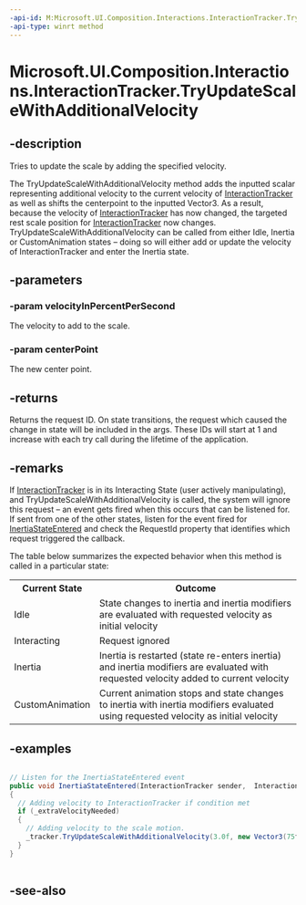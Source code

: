 ```yaml
---
-api-id: M:Microsoft.UI.Composition.Interactions.InteractionTracker.TryUpdateScaleWithAdditionalVelocity(System.Single,Windows.Foundation.Numerics.Vector3)
-api-type: winrt method
---
```


<!-- Method syntax
public int TryUpdateScaleWithAdditionalVelocity(System.Single velocityInPercentPerSecond, Windows.Foundation.Numerics.Vector3 centerPoint)
-->

# Microsoft.UI.Composition.Interactions.InteractionTracker.TryUpdateScaleWithAdditionalVelocity

## -description
Tries to update the scale by adding the specified velocity.

The TryUpdateScaleWithAdditionalVelocity method adds the inputted scalar representing additional velocity to the current velocity of [InteractionTracker](interactiontracker.md) as well as shifts the centerpoint to the inputted Vector3. As a result, because the velocity of [InteractionTracker](interactiontracker.md) has now changed, the targeted rest scale position for [InteractionTracker](interactiontracker.md) now changes. TryUpdateScaleWithAdditionalVelocity can be called from either Idle, Inertia or CustomAnimation states – doing so will either add or update the velocity of InteractionTracker and enter the Inertia state.

## -parameters
### -param velocityInPercentPerSecond
The velocity to add to the scale.

### -param centerPoint
The new center point.

## -returns
Returns the request ID. On state transitions, the request which caused the change in state will be included in the args. These IDs will start at 1 and increase with each try call during the lifetime of the application.

## -remarks
If [InteractionTracker](interactiontracker.md) is in its Interacting State (user actively manipulating), and TryUpdateScaleWithAdditionalVelocity is called, the system will ignore this request – an event gets fired when this occurs that can be listened for. If sent from one of the other states, listen for the event fired for [InertiaStateEntered](iinteractiontrackerowner_inertiastateentered_1691074160.md) and check the RequestId property that identifies which request triggered the callback.

The table below summarizes the expected behavior when this method is called in a particular state:

<table>
   <tr><th>Current State</th><th>Outcome</th></tr>
   <tr><td>Idle</td><td>State changes to inertia and inertia modifiers are evaluated with requested velocity as initial velocity</td></tr>
   <tr><td>Interacting</td><td>Request ignored</td></tr>
   <tr><td>Inertia</td><td>Inertia is restarted (state re-enters inertia) and inertia modifiers are evaluated with requested velocity added to current velocity</td></tr>
   <tr><td>CustomAnimation</td><td>Current animation stops and state changes to inertia with inertia modifiers evaluated using requested velocity as initial velocity</td></tr>
</table>

## -examples
```csharp

// Listen for the InertiaStateEntered event
public void InertiaStateEntered(InteractionTracker sender, 	InteractionTrackerInertiaStateEnteredArgs args)
{
  // Adding velocity to InteractionTracker if condition met
  if (_extraVelocityNeeded)
  {
    // Adding velocity to the scale motion.
    _tracker.TryUpdateScaleWithAdditionalVelocity(3.0f, new Vector3(75f));
  }
}
         
```



## -see-also

